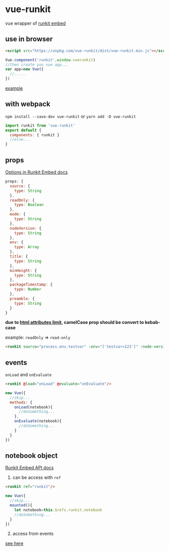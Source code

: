 vue-runkit
==========
vue wrapper of [runkit embed](https://runkit.com/docs/embed)

use in browser
----------

```html
<script src="https://unpkg.com/vue-runkit/dist/vue-runkit.min.js"></script>
```

```javascript
Vue.component('runkit',window.vuerunkit)
//then create you vue app...
var app=new Vue({
  //.....
})
```

[example](https://rawgit.com/maple3142/vue-runkit/master/example.html)

with webpack
----------

```npm install --save-dev vue-runkit``` or ```yarn add -D vue-runkit```

```javascript
import runkit from 'vue-runkit'
export default {
  components: { runkit }
  //else...
}
```

props
----------
[Options in Runkit Embed docs](https://runkit.com/docs/embed#options)

```javascript
props: {
  source: {
    type: String
  },
  readOnly: {
    type: Boolean
  },
  mode: {
    type: String
  },
  nodeVersion: {
    type: String
  },
  env: {
    type: Array
  },
  title: {
    type: String
  },
  minHeight: {
    type: String
  },
  packageTimestamp: {
    type: Number
  },
  preamble: {
    type: String
  }
}
```

**due to [html attributes limit](https://vuejs.org/v2/guide/components.html#camelCase-vs-kebab-case), camelCase prop should be convert to kebab-case**

example: `readOnly` => `read-only`

```html
<runkit source="process.env.testvar" :env="['testvar=123']" :node-version="8.3.0"/>
```

events
-----------
`onLoad` and `onEvaluate`

```html
<runkit @load="onLoad" @evaluate="onEvaluate"/>
```

```javascript
new Vue({
  //skip...
  methods: {
    onLoad(notebook){
      //doSomething...
    },
    onEvaluate(notebook){
      //doSomething...
    }
  }
})
```

notebook object
----------------
[Runkit Embed API docs](https://runkit.com/docs/embed#api)

1. can be access with `ref`

```html
<runkit ref="runkit"/>
```

```javascript
new Vue({
  //skip....
  mounted(){
    let notebook=this.$refs.runkit.notebook
    //doSomething...
  }
})
```

2. access from events

  [see here](#event)
